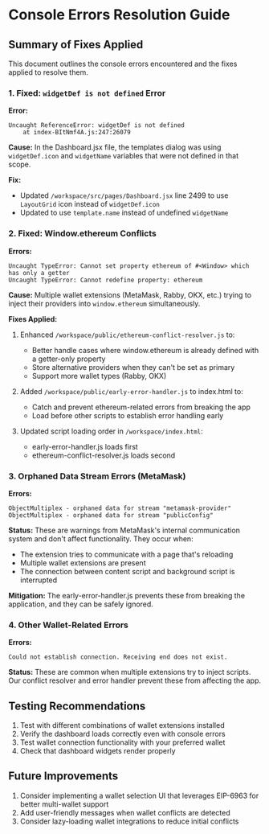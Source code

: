 # Console Errors Resolution Guide

## Summary of Fixes Applied

This document outlines the console errors encountered and the fixes applied to resolve them.

### 1. Fixed: `widgetDef is not defined` Error

**Error:**
```
Uncaught ReferenceError: widgetDef is not defined
    at index-BItNmf4A.js:247:26079
```

**Cause:** In the Dashboard.jsx file, the templates dialog was using `widgetDef.icon` and `widgetName` variables that were not defined in that scope.

**Fix:** 
- Updated `/workspace/src/pages/Dashboard.jsx` line 2499 to use `LayoutGrid` icon instead of `widgetDef.icon`
- Updated to use `template.name` instead of undefined `widgetName`

### 2. Fixed: Window.ethereum Conflicts

**Errors:**
```
Uncaught TypeError: Cannot set property ethereum of #<Window> which has only a getter
Uncaught TypeError: Cannot redefine property: ethereum
```

**Cause:** Multiple wallet extensions (MetaMask, Rabby, OKX, etc.) trying to inject their providers into `window.ethereum` simultaneously.

**Fixes Applied:**
1. Enhanced `/workspace/public/ethereum-conflict-resolver.js` to:
   - Better handle cases where window.ethereum is already defined with a getter-only property
   - Store alternative providers when they can't be set as primary
   - Support more wallet types (Rabby, OKX)

2. Added `/workspace/public/early-error-handler.js` to index.html to:
   - Catch and prevent ethereum-related errors from breaking the app
   - Load before other scripts to establish error handling early

3. Updated script loading order in `/workspace/index.html`:
   - early-error-handler.js loads first
   - ethereum-conflict-resolver.js loads second

### 3. Orphaned Data Stream Errors (MetaMask)

**Errors:**
```
ObjectMultiplex - orphaned data for stream "metamask-provider"
ObjectMultiplex - orphaned data for stream "publicConfig"
```

**Status:** These are warnings from MetaMask's internal communication system and don't affect functionality. They occur when:
- The extension tries to communicate with a page that's reloading
- Multiple wallet extensions are present
- The connection between content script and background script is interrupted

**Mitigation:** The early-error-handler.js prevents these from breaking the application, and they can be safely ignored.

### 4. Other Wallet-Related Errors

**Errors:**
```
Could not establish connection. Receiving end does not exist.
```

**Status:** These are common when multiple extensions try to inject scripts. Our conflict resolver and error handler prevent these from affecting the app.

## Testing Recommendations

1. Test with different combinations of wallet extensions installed
2. Verify the dashboard loads correctly even with console errors
3. Test wallet connection functionality with your preferred wallet
4. Check that dashboard widgets render properly

## Future Improvements

1. Consider implementing a wallet selection UI that leverages EIP-6963 for better multi-wallet support
2. Add user-friendly messages when wallet conflicts are detected
3. Consider lazy-loading wallet integrations to reduce initial conflicts